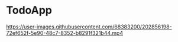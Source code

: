 # TodoApp


https://user-images.githubusercontent.com/68383200/202856198-72ef652f-5e90-48c7-8352-b8291f321b44.mp4

